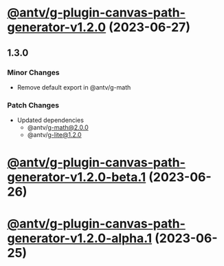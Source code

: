 # [@antv/g-plugin-canvas-path-generator-v1.2.0](https://github.com/antvis/g/compare/@antv/g-plugin-canvas-path-generator@1.1.51...@antv/g-plugin-canvas-path-generator@1.2.0) (2023-06-27)

## 1.3.0

### Minor Changes

-   Remove default export in @antv/g-math

### Patch Changes

-   Updated dependencies
    -   @antv/g-math@2.0.0
    -   @antv/g-lite@1.2.0

# [@antv/g-plugin-canvas-path-generator-v1.2.0-beta.1](https://github.com/antvis/g/compare/@antv/g-plugin-canvas-path-generator@1.1.51...@antv/g-plugin-canvas-path-generator@1.2.0-beta.1) (2023-06-26)

# [@antv/g-plugin-canvas-path-generator-v1.2.0-alpha.1](https://github.com/antvis/g/compare/@antv/g-plugin-canvas-path-generator@1.1.51...@antv/g-plugin-canvas-path-generator@1.2.0-alpha.1) (2023-06-25)
